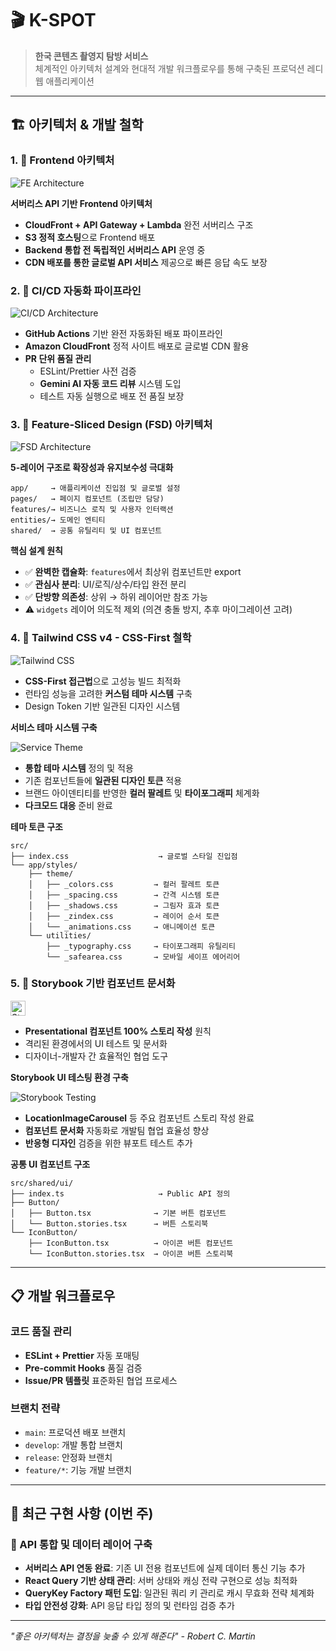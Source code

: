 # 🎬 K-SPOT

> **한국 콘텐츠 촬영지 탐방 서비스**  
> 체계적인 아키텍처 설계와 현대적 개발 워크플로우를 통해 구축된 프로덕션 레디 웹 애플리케이션

---

## 🏗️ 아키텍처 & 개발 철학

### 1. 🎯 Frontend 아키텍처

![FE Architecture](./public/FE-api.png)

**서버리스 API 기반 Frontend 아키텍처**

- **CloudFront + API Gateway + Lambda** 완전 서버리스 구조
- **S3 정적 호스팅**으로 Frontend 배포
- **Backend 통합 전 독립적인 서버리스 API** 운영 중
- **CDN 배포를 통한 글로벌 API 서비스** 제공으로 빠른 응답 속도 보장

### 2. 🚀 CI/CD 자동화 파이프라인

![CI/CD Architecture](./public/1-CI-CD.png)

- **GitHub Actions** 기반 완전 자동화된 배포 파이프라인
- **Amazon CloudFront** 정적 사이트 배포로 글로벌 CDN 활용
- **PR 단위 품질 관리**
  - ESLint/Prettier 사전 검증
  - **Gemini AI 자동 코드 리뷰** 시스템 도입
  - 테스트 자동 실행으로 배포 전 품질 보장

### 3. 📐 Feature-Sliced Design (FSD) 아키텍처

![FSD Architecture](./public/2-FSD.png)

**5-레이어 구조로 확장성과 유지보수성 극대화**

```
app/     → 애플리케이션 진입점 및 글로벌 설정
pages/   → 페이지 컴포넌트 (조립만 담당)
features/→ 비즈니스 로직 및 사용자 인터랙션
entities/→ 도메인 엔티티
shared/  → 공통 유틸리티 및 UI 컴포넌트
```

**핵심 설계 원칙**

- ✅ **완벽한 캡슐화**: `features`에서 최상위 컴포넌트만 export
- ✅ **관심사 분리**: UI/로직/상수/타입 완전 분리
- ✅ **단방향 의존성**: 상위 → 하위 레이어만 참조 가능
- ⚠️ `widgets` 레이어 의도적 제외 (의견 충돌 방지, 추후 마이그레이션 고려)

### 4. 🎨 Tailwind CSS v4 - CSS-First 철학

![Tailwind CSS](https://img.shields.io/badge/tailwind_css-38B2AC?style=for-the-badge&logo=tailwind-css&logoColor=white)

- **CSS-First 접근법**으로 고성능 빌드 최적화
- 런타임 성능을 고려한 **커스텀 테마 시스템** 구축
- Design Token 기반 일관된 디자인 시스템

**서비스 테마 시스템 구축**

![Service Theme](./public/3-ServiceTheme.png)

- **통합 테마 시스템** 정의 및 적용
- 기존 컴포넌트들에 **일관된 디자인 토큰** 적용
- 브랜드 아이덴티티를 반영한 **컬러 팔레트** 및 **타이포그래피** 체계화
- **다크모드 대응** 준비 완료

**테마 토큰 구조**

```
src/
├── index.css                    → 글로벌 스타일 진입점
└── app/styles/
    ├── theme/
    │   ├── _colors.css         → 컬러 팔레트 토큰
    │   ├── _spacing.css        → 간격 시스템 토큰
    │   ├── _shadows.css        → 그림자 효과 토큰
    │   ├── _zindex.css         → 레이어 순서 토큰
    │   └── _animations.css     → 애니메이션 토큰
    └── utilities/
        ├── _typography.css     → 타이포그래피 유틸리티
        └── _safearea.css       → 모바일 세이프 에어리어
```

### 5. 📖 Storybook 기반 컴포넌트 문서화

<img src="https://cdn.jsdelivr.net/gh/devicons/devicon/icons/storybook/storybook-original.svg" width="24" height="24" alt="Storybook">

- **Presentational 컴포넌트 100% 스토리 작성** 원칙
- 격리된 환경에서의 UI 테스트 및 문서화
- 디자이너-개발자 간 효율적인 협업 도구

**Storybook UI 테스팅 환경 구축**

![Storybook Testing](./public/4-storybook.png)

- **LocationImageCarousel** 등 주요 컴포넌트 스토리 작성 완료
- **컴포넌트 문서화** 자동화로 개발팀 협업 효율성 향상
- **반응형 디자인** 검증을 위한 뷰포트 테스트 추가

**공통 UI 컴포넌트 구조**

```
src/shared/ui/
├── index.ts                     → Public API 정의
├── Button/
│   ├── Button.tsx              → 기본 버튼 컴포넌트
│   └── Button.stories.tsx      → 버튼 스토리북
└── IconButton/
    ├── IconButton.tsx          → 아이콘 버튼 컴포넌트
    └── IconButton.stories.tsx  → 아이콘 버튼 스토리북
```

---

## 📋 개발 워크플로우

### 코드 품질 관리

- **ESLint + Prettier** 자동 포매팅
- **Pre-commit Hooks** 품질 검증
- **Issue/PR 템플릿** 표준화된 협업 프로세스

### 브랜치 전략

- `main`: 프로덕션 배포 브랜치
- `develop`: 개발 통합 브랜치
- `release`: 안정화 브랜치
- `feature/*`: 기능 개발 브랜치

---

## 🚀 최근 구현 사항 (이번 주)

### 🔗 API 통합 및 데이터 레이어 구축

- **서버리스 API 연동 완료**: 기존 UI 전용 컴포넌트에 실제 데이터 통신 기능 추가
- **React Query 기반 상태 관리**: 서버 상태와 캐싱 전략 구현으로 성능 최적화
- **QueryKey Factory 패턴 도입**: 일관된 쿼리 키 관리로 캐시 무효화 전략 체계화
- **타입 안전성 강화**: API 응답 타입 정의 및 런타임 검증 추가

---

_"좋은 아키텍처는 결정을 늦출 수 있게 해준다" - Robert C. Martin_
